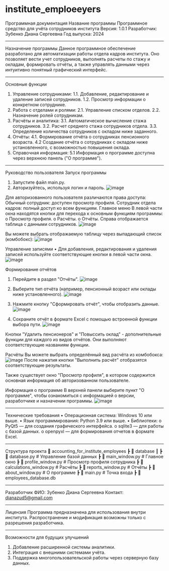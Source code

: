 # institute_emploeeyers
Программная документация
Название программы
Программное средство для учёта сотрудников института
Версия: 1.0.1
Разработчик: Зубенко Диана Сергеевна
Год выпуска: 2024
________________________________________
Назначение программы
Данное программное обеспечение разработано для автоматизации работы отдела кадров института. Оно позволяет вести учет сотрудников, выполнять расчеты по стажу и окладам, формировать отчёты, а также управлять данными через интуитивно понятный графический интерфейс.
________________________________________
Основные функции
1.	Управление сотрудниками:
1.1.	Добавление, редактирование и удаление записей сотрудников.
1.2.	Просмотр информации о конкретном сотруднике.
2.	Работа с отделами и ролями:
2.1.	Управление списком отделов.
2.2.	Назначение ролей сотрудникам.
3.	Расчёты и аналитика:
3.1.	Автоматическое вычисление стажа сотрудников.
3.2.	Расчет среднего стажа сотрудников отдела.
3.3.	Определение количества сотрудников с окладом ниже заданного.
4.	Отчёты:
4.1.	Формирование отчёта о сотрудниках пенсионного возраста.
4.2	Создание отчёта о сотрудниках с окладом ниже установленного, с возможностью повышения оклада.
5.	Справочная информация:
5.1	Информация о программе доступна через верхнюю панель ("О программе").
________________________________________
Руководство пользователя
Запуск программы
1.	Запустите файл main.py.
2.	Авторизуйтесь, используя логин и пароль.
![image](https://github.com/user-attachments/assets/1d5c9342-6ca1-4b75-bae8-78c01886b827)

Для авторизованного пользователя различаются права доступа:
	Обычный сотрудник: доступен просмотр профиля.
	Сотрудник отдела кадров: полный доступ ко всем функциям.
Главное меню
В левой части окна находятся кнопки для перехода к основным функциям программы: 
o	Просмотр профиля.
o	Расчёты.
o	Отчёты.
Справа отображается таблица с данными сотрудников.
![image](https://github.com/user-attachments/assets/87a17937-3a85-4acf-8390-602ccb2a2fb2)

Вы можете выбрать отображаемую таблицу через выпадающий список (комбобокс): 
![image](https://github.com/user-attachments/assets/1265d9ad-e73e-44ab-8da7-5d4d7abfa94f)

Управление записями
•	Для добавления, редактирования и удаления записей используйте соответствующие кнопки в левой части окна.
![image](https://github.com/user-attachments/assets/f03a350c-8d38-45aa-8fc1-53b0f855cd19)

Формирование отчётов
1.	Перейдите в раздел "Отчёты".
   ![image](https://github.com/user-attachments/assets/735994b3-1020-4f0b-9250-6e7e6a3766cc)

2.	Выберите тип отчёта (например, пенсионный возраст или оклады ниже установленного).
![image](https://github.com/user-attachments/assets/6e748526-9dee-41a6-b393-778027558764)

3. Нажмите кнопку "Сформировать отчёт", чтобы отобразить данные.
   ![image](https://github.com/user-attachments/assets/ce56a71a-69bc-407b-b355-4c158d8eae04)

   
4.	Сохраните отчёт в формате Excel с помощью встроенной функции выбора пути.
![image](https://github.com/user-attachments/assets/392875d6-ff8e-491b-bab9-cd59fc42811b)

  Кнопки "Удалить пенсионеров" и "Повыссить оклад" - дополнительные функции для каждого из видов отчётов. Они выполняют соответствующие названиям функции.

Расчёты
Вы можете выбрать определённый вид расчёта из комбобокса:
![image](https://github.com/user-attachments/assets/ec048fbc-d4ac-4472-bad9-90a768119254)
После нажатия кнопки "Выполнить расчёт" отобразятся соответствующие результаты.

Также существует окно "Просмотр профиля", в котором содержится основная информация об авторизованном пользователе.
  
Информация о программе
В верхней панели выберите пункт "О программе", чтобы ознакомиться с информацией о версии, разработчике и назначении программы.
![image](https://github.com/user-attachments/assets/3984b09a-170b-46c0-a29f-45da58012422)

________________________________________
Технические требования
•	Операционная система: Windows 10 или выше.
•	Язык программирования: Python 3.9 или выше.
•	Библиотеки: 
o	PyQt5 — для создания графического интерфейса.
o	sqlite3 — для работы с базой данных.
o	openpyxl — для формирования отчетов в формате Excel.
________________________________________
Структура проекта
📂 accounting_for_institute_employees
┣ 📂 database
┃ ┣ 📜 database.py        # Управление базой данных
┣ 📜 main_window.py     # Главное окно
┣ 📜 profile_window.py  # Просмотр профиля сотрудника
┣ 📜 calculations_window.py  # Расчёты
┣ 📜 reports_window.py  # Отчёты
┣ 📜 about_window.py    # О программе
┣ 📜 main.py              # Точка входа
┣ 📜 employees_database.db
________________________________________
Разработчик
ФИО: Зубенко Диана Сергеевна
Контакт: dianazud5@gmail.com
________________________________________
Лицензия
Программа предназначена для использования внутри института. Распространение и модификация возможны только с разрешения разработчика.
________________________________________
Возможности для будущих улучшений
1.	Добавление расширенной системы аналитики.
2.	Интеграция с внешними системами учёта.
3.	Поддержка многопользовательской работы через серверную базу данных.
